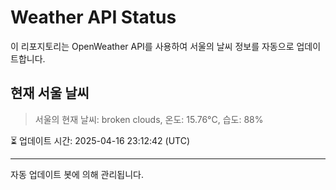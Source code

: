 
# Weather API Status

이 리포지토리는 OpenWeather API를 사용하여 서울의 날씨 정보를 자동으로 업데이트합니다.

## 현재 서울 날씨
> 서울의 현재 날씨: broken clouds, 온도: 15.76°C, 습도: 88%

⏳ 업데이트 시간: 2025-04-16 23:12:42 (UTC)

---
자동 업데이트 봇에 의해 관리됩니다.
